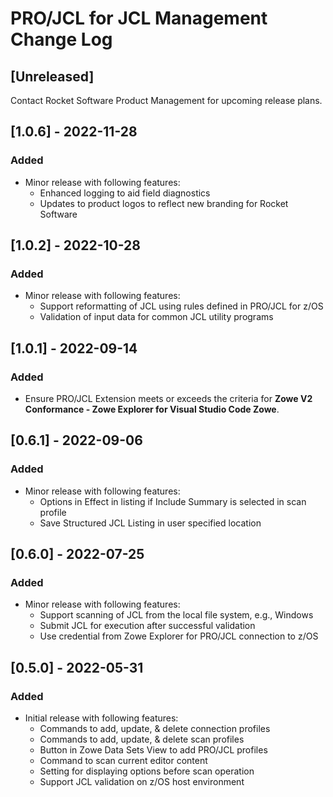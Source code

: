 # PRO/JCL for JCL Management Change Log

## [Unreleased]

Contact Rocket Software Product Management for upcoming release plans.

## [1.0.6] - 2022-11-28
### Added
* Minor release with following features:
  - Enhanced logging to aid field diagnostics
  - Updates to product logos to reflect new branding for Rocket Software

## [1.0.2] - 2022-10-28
### Added
* Minor release with following features:
  - Support reformatting of JCL using rules defined in PRO/JCL for z/OS
  - Validation of input data for common JCL utility programs

## [1.0.1] - 2022-09-14
### Added
* Ensure PRO/JCL Extension meets or exceeds the criteria for **Zowe V2 Conformance - Zowe Explorer for Visual Studio Code Zowe**.

## [0.6.1] - 2022-09-06
### Added
* Minor release with following features:
  - Options in Effect in listing if Include Summary is selected in scan profile
  - Save Structured JCL Listing in user specified location
  
## [0.6.0] - 2022-07-25
### Added
* Minor release with following features:
  - Support scanning of JCL from the local file system, e.g., Windows
  - Submit JCL for execution after successful validation
  - Use credential from Zowe Explorer for PRO/JCL connection to z/OS
  
## [0.5.0] - 2022-05-31
### Added
* Initial release with following features:
  - Commands to add, update, & delete connection profiles
  - Commands to add, update, & delete scan profiles
  - Button in Zowe Data Sets View to add PRO/JCL profiles
  - Command to scan current editor content
  - Setting for displaying options before scan operation
  - Support JCL validation on z/OS host environment
